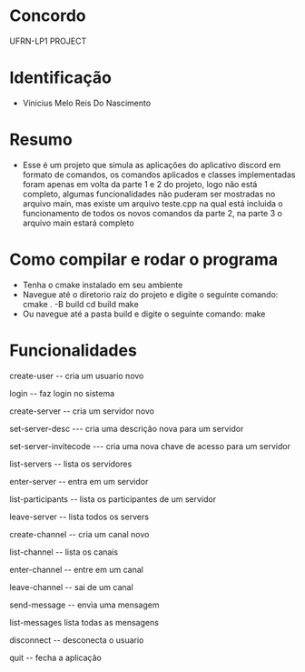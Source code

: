 # Concordo
UFRN-LP1 PROJECT

# Identificação
- Vinicius Melo Reis Do Nascimento

# Resumo
- Esse é um projeto que simula as aplicações do aplicativo discord em formato de comandos, os comandos aplicados e classes implementadas foram apenas em volta da parte 1 e 2 do projeto, logo não está completo, algumas funcionalidades não puderam ser mostradas no arquivo main, mas existe um arquivo teste.cpp na qual está incluida o funcionamento de todos os novos comandos da parte 2, na parte 3 o arquivo main estará completo


# Como compilar e rodar o programa
- Tenha o cmake instalado em seu ambiente
- Navegue até o diretorio raiz do projeto e digite o seguinte comando: cmake . -B build cd build make 
- Ou navegue até a pasta build e digite o seguinte comando: make


# Funcionalidades
create-user <email> <password> <name> -- cria um usuario novo

login <email> <password> -- faz login no sistema

create-server <name> -- cria um servidor novo

set-server-desc <name> <description> --- cria uma descrição nova para um servidor

set-server-invitecode <name> <inviteCode> --- cria uma nova chave de acesso para um servidor 

list-servers -- lista os servidores

enter-server <name> -- entra em um servidor

list-participants -- lista os participantes de um servidor

leave-server -- lista todos os servers

create-channel -- cria um canal novo

list-channel -- lista os canais 

enter-channel -- entre em um canal

leave-channel -- sai de um canal

send-message -- envia uma mensagem

list-messages lista todas as mensagens

disconnect -- desconecta o usuario

quit -- fecha a aplicação


